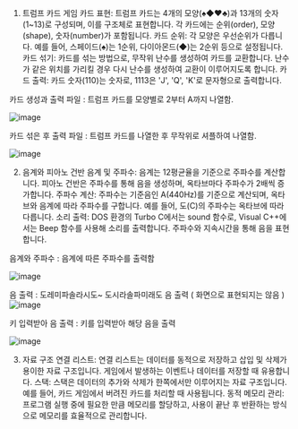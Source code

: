 1. 트럼프 카드 게임
카드 표현: 트럼프 카드는 4개의 모양(♠◆♥♣)과 13개의 숫자(1~13)로 구성되며, 이를 구조체로 표현합니다. 각 카드에는 순위(order), 모양(shape), 숫자(number)가 포함됩니다.
카드 순위: 각 모양은 우선순위가 다릅니다. 예를 들어, 스페이드(♠)는 1순위, 다이아몬드(◆)는 2순위 등으로 설정됩니다.
카드 섞기: 카드를 섞는 방법으로, 무작위 난수를 생성하여 카드를 교환합니다. 난수가 같은 위치를 가리킬 경우 다시 난수를 생성하여 교환이 이루어지도록 합니다.
카드 출력: 카드 숫자(110)는 숫자로, 1113은 'J', 'Q', 'K'로 문자형으로 출력합니다.


카드 생성과 출력 파일 : 트럼프 카드를 모양별로 2부터 A까지 나열함.

![image](https://github.com/user-attachments/assets/ad2cc2f8-b857-423e-823e-2549e9e6fed0)

카드 섞은 후 출력 파일 : 트럼프 카드를 나열한 후 무작위로 셔플하여 나열함.

![image](https://github.com/user-attachments/assets/3c164c23-252b-4752-897a-3681e6682bab)

2. 음계와 피아노 건반
음계 및 주파수: 음계는 12평균율을 기준으로 주파수를 계산합니다. 피아노 건반은 주파수를 통해 음을 생성하며, 옥타브마다 주파수가 2배씩 증가합니다.
주파수 계산: 주파수는 기준음인 A(440Hz)를 기준으로 계산되며, 옥타브와 음계에 따라 주파수를 구합니다. 예를 들어, 도(C)의 주파수는 옥타브에 따라 다릅니다.
소리 출력: DOS 환경의 Turbo C에서는 sound 함수로, Visual C++에서는 Beep 함수를 사용해 소리를 출력합니다. 주파수와 지속시간을 통해 음을 표현합니다.

음계와 주파수 : 음계에 따른 주파수를 출력함

![image](https://github.com/user-attachments/assets/d82ff04c-7ab9-49c2-980f-d0b2fabdf85f)

음 출력 : 도레미파솔라시도~ 도시라솔파미래도 음 출력 ( 화면으로 표현되지는 않음 )
![image](https://github.com/user-attachments/assets/7854c2c9-1c1b-4872-988e-737b8869da23)

키 입력받아 음 출력 : 키를 입력받아 해당 음을 출력

![image](https://github.com/user-attachments/assets/b505b6b4-505a-4b0a-9f2a-196d40c0dafb)

3. 자료 구조
연결 리스트: 연결 리스트는 데이터를 동적으로 저장하고 삽입 및 삭제가 용이한 자료 구조입니다. 게임에서 발생하는 이벤트나 데이터를 저장할 때 유용합니다.
스택: 스택은 데이터의 추가와 삭제가 한쪽에서만 이루어지는 자료 구조입니다. 예를 들어, 카드 게임에서 버려진 카드를 처리할 때 사용됩니다.
동적 메모리 관리: 프로그램 실행 중에 필요한 만큼 메모리를 할당하고, 사용이 끝난 후 반환하는 방식으로 메모리를 효율적으로 관리합니다.


























